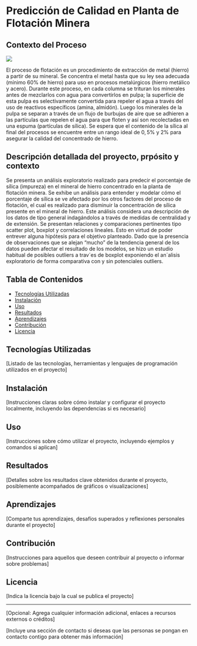 # Predicción de Calidad en Planta de Flotación Minera

## Contexto del Proceso

![](https://github.com/UrsulaMoya/mi-primer-repositorio-para-la-minera/blob/main/columna%20flotacion%20limpia.jpg)

El proceso de flotación es un procedimiento de extracción de metal (hierro) a partir de su mineral. Se concentra el metal hasta que su ley sea adecuada (mínimo 60% de hierro) para uso en procesos metalúrgicos (hierro metálico y acero). Durante este proceso, en cada columna se trituran los minerales antes de mezclarlos con agua para convertirlos en pulpa; la superficie de esta pulpa es selectivamente convertida para repeler el agua a través del uso de reactivos específicos (amina, almidón). Luego los minerales de la pulpa se separan a través de un flujo de burbujas de aire que se adhieren a las partículas que repelen el agua para que floten y así son recolectadas en una espuma (partículas de sílica). Se espera que el contenido de la sílica al final del procesos se encuentre entre un rango ideal de $0,5$\% y $2$\% para asegurar la calidad del concentrado de hierro.

## Descripción detallada del proyecto, prpósito y contexto

Se presenta un análisis exploratorio realizado para predecir el porcentaje de sílica (impureza) en el mineral de hierro concentrado en la planta de flotación minera. Se exhibe un análisis para entender y modelar cómo el porcentaje de sílica se ve afectado por los otros factores del proceso de flotación, el cual es realizado para disminuir la concentración de sílica presente en el mineral de hierro. Este análisis considera una descripción de los datos de tipo general indagándolos a través de medidas de centralidad y de extensión. Se presentan relaciones y comparaciones pertinentes tipo scatter plot, boxplot y correlaciones lineales. Esto en virtud de poder entrever alguna hipótesis para el objetivo planteado.
Dado que la presencia de observaciones que se alejan “mucho” de la tendencia general de los datos pueden afectar el
resultado de los modelos, se hizo un estudio habitual de posibles outliers a trav´es de boxplot exponiendo el an´alisis
exploratorio de forma comparativa con y sin potenciales outliers.

## Tabla de Contenidos

- [Tecnologías Utilizadas](#tecnologías-utilizadas)
- [Instalación](#instalación)
- [Uso](#uso)
- [Resultados](#resultados)
- [Aprendizajes](#aprendizajes)
- [Contribución](#contribución)
- [Licencia](#licencia)

## Tecnologías Utilizadas

[Listado de las tecnologías, herramientas y lenguajes de programación utilizados en el proyecto]

## Instalación

[Instrucciones claras sobre cómo instalar y configurar el proyecto localmente, incluyendo las dependencias si es necesario]

## Uso

[Instrucciones sobre cómo utilizar el proyecto, incluyendo ejemplos y comandos si aplican]

## Resultados

[Detalles sobre los resultados clave obtenidos durante el proyecto, posiblemente acompañados de gráficos o visualizaciones]

## Aprendizajes

[Comparte tus aprendizajes, desafíos superados y reflexiones personales durante el proyecto]

## Contribución

[Instrucciones para aquellos que deseen contribuir al proyecto o informar sobre problemas]

## Licencia

[Indica la licencia bajo la cual se publica el proyecto]

---

[Opcional: Agrega cualquier información adicional, enlaces a recursos externos o créditos]

[Incluye una sección de contacto si deseas que las personas se pongan en contacto contigo para obtener más información]

